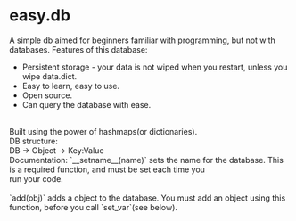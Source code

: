 # easy.db
A simple db aimed for beginners familiar with programming, but not with databases. 
Features of this database:
 - Persistent storage - your data is not wiped when you restart, unless you wipe data.dict.
 - Easy to learn, easy to use.
 - Open source.
 - Can query the database with ease. 
<br>
Built using the power of hashmaps(or dictionaries).
<br>
DB structure:
<br>
DB -> Object -> Key:Value
<br>
Documentation:
`__setname__(name)` sets the name for the database. This is a required function, and must be set each time you <br> 
run your code.
<br>
<br>
`add(obj)` adds a object to the database. You must add an object using this function, before you call `set_var`(see below). 
<br>
<br>
